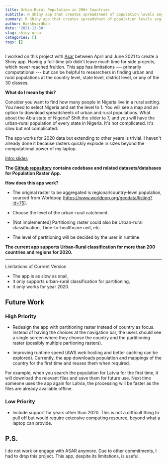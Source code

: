 ```yaml
---
title: Urban-Rural Population in 200+ Countries
subtitle: R Shiny app that creates spreadsheet of population levels segregated at district, state, or any other level
summary: R Shiny app that creates spreadsheet of population levels segregated at district, state, or any other level
author: Harshvardhan
date: '2021-12-30'
slug: shiny-urca
categories: []
tags: []
---
```


I worked on this project with [Asar](https://www.asarforindia.org/) between April and June 2021 to create a Shiny app. Having a full-time job didn't leave much time for side projects, which never reached fruition. This app has limitations --- primarily computational --- but can be helpful to researchers in finding urban and rural populations at the country level, state level, district level, or any of the 30 classes.

**What do I mean by this?**

Consider you want to find how many people in Nigeria live in a rural setting. You need to select Nigeria and set the level to 1. You will see a map and an option to download spreadsheets of urban and rural populations. What about the Abia state of Nigeria? Shift the slider to 7, and you will have the urban-rural population of every state in Nigeria. It's not complicated. It's slow but not complicated.

The app works for 2020 data but extending to other years is trivial. I haven't already done it because rasters quickly explode in sizes beyond the computational power of my laptop.

[Intro slides](https://github.com/harshvardhaniimi/raster-population/blob/main/Slides.pdf)

**The [Github repository](https://github.com/harshvardhaniimi/raster-population) contains codebase and related datasets/databases for Population Raster App.**

**How does this app work?**

-   The original raster to be aggregated is regional/country-level population, sourced from Worldpop (<https://www.worldpop.org/geodata/listing?id=75>).

-   Choose the level of the urban-rural catchment.

-   \[Not implemented\] Partitioning raster could also be Urban-rural classification, Time-to-healthcare unit, etc.

-   The level of partitioning will be decided by the user in runtime.

**The current app supports Urban-Rural classification for more than 200 countries and regions for 2020.**


---


Limitations of Current Version

-   The app is as slow as snail,
-   It only supports urban-rural classification for partitioning,
-   It only works for year 2020.

## Future Work

### High Priority

-   Redesign the app with partitioning raster instead of country as focus. Instead of having the choices at the navigation bar, the users should see a single screen where they choose the country and the partitioning raster (possibly multiple partioning rasters).

-   Improving runtime speed (AWS web hosting and better caching can be explored). Currently, the app downloads population and mappings of the country for the first time and reuses them when required.

For example, when you search the population for Latvia for the first time, it will download the relevant files and save them for future use. Next time someone uses the app again for Latvia, the processing will be faster as the files are already available offline.

### Low Priority

-   Include support for years other than 2020. This is not a difficult thing to pull off but would require extensive computing resource, beyond what a laptop can provide.

## P.S.

I do not work or engage with ASAR anymore. Due to other commitments, I had to drop this project. This app, despite its limitations, is useful.
